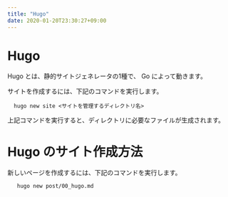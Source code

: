 ```yaml
---
title: "Hugo"
date: 2020-01-20T23:30:27+09:00
---
```


# Hugo

Hugo とは、静的サイトジェネレータの1種で、 Go によって動きます。

サイトを作成するには、下記のコマンドを実行します。

``` shell
  hugo new site <サイトを管理するディレクトリ名>
```

上記コマンドを実行すると、ディレクトリに必要なファイルが生成されます。

# Hugo のサイト作成方法

新しいページを作成するには、下記のコマンドを実行します。

``` shell
   hugo new post/00_hugo.md
```


